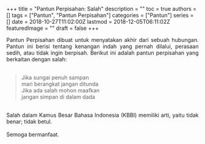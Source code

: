 +++
title = "Pantun Perpisahan: Salah"
description = ""
toc = true
authors = []
tags = ["Pantun", "Pantun Perpisahan"]
categories = ["Pantun"]
series = []
date = 2018-10-27T11:02:00Z
lastmod = 2018-12-05T06:11:02Z
featuredImage = ""
draft = false
+++

<div style="text-align: justify;">Pantun Perpisahan dibuat  untuk  menyatakan akhir  dari  sebuah hubungan.  Pantun  ini  berisi tentang kenangan indah yang pernah dilalui, perasaan sedih, atau tidak ingin berpisah. Berikut ini adalah pantun perpisahan yang berkaitan dengan salah:<br /><br />
<blockquote class="tr_bq">Jika sungai penuh sampan<br />mari berangkat jangan ditunda<br />Jika ada salah mohon maafkan<br />jangan simpan di dalam dada</blockquote><br />
Salah dalam Kamus Besar Bahasa Indonesia (KBBI) memiliki arti, yaitu tidak benar; tidak betul.<br /><br />
Semoga bermanfaat.</div>

